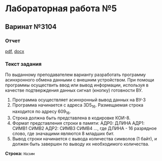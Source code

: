 # Лабораторная работа №5

## Варинат №3104

### Отчет
[pdf](./reports/report.pdf), [docx](./reports/report.docx)

### Текст задания

По выданному преподавателем варианту разработать программу асинхронного обмена данными с внешним устройством. При помощи программы осуществить ввод или вывод информации, используя в качестве подтверждения данных сигнал (кнопку) готовности ВУ.

1. Программа осуществляет асинхронный вывод данных на ВУ-3
2. Программа начинается с адреса 3D5<sub>16</sub>. Размещаемая строка находится по адресу 609<sub>16</sub>.
3. Строка должна быть представлена в кодировке КОИ-8.
4. Формат представления строки в памяти: АДР0: ДЛИНА АДР1: СИМВ1 СИМВ2 АДР2: СИМВ3 СИМВ4 ..., где ДЛИНА - 16 разрядное слово, где значащими являются 8 младших бит.
5. Вывод строки начинается с вывода количества символов (1 байт), и должен быть завершен по выводу их необходимого количества.

**Строка:** `Назим`